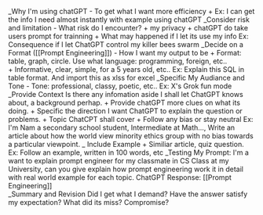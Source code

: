 
_Why I'm using chatGPT
	- To get what I want more efficiency
		+ Ex: I can get the info I need almost instantly with example using chatGPT 
_Consider risk and limitation
	- What risk do I encounter?
		+ my privacy
		+ chatGPT do take users prompt for trainning
		+ What may happened if I let its use my info
	Ex: Consequence if I let ChatGPT control my killer bees swarm 
_Decide on a Format ([[Prompt Engineering]])
	- How I want my output to be
		+ Format: table, graph, circle. Use what language: programming, foreign, etc..  
		+ Informative, clear, simple, for a 5 years old, etc..
	Ex: Explain this SQL in table format. And import this as xlss for excel
_Specific My Audiance and Tone
	- Tone: professional, classy, poetic, etc..
		Ex: X's Grok fun mode
_Provide Context
	Is there any infomation aside I shall let ChatGPT knows about, a background perhap.
		+ Provide chatGPT more clues on what its doing.
		+ Specific the direction I want ChatGPT to explain the question or problems.
			+ Topic ChatCPT shall cover
			+ Follow any bias or stay neutral
		Ex: I'm Nam a secondary school student, Intermediate at Math..., Write an article about how the world view minority ethics group with no bias towards a particular viewpoint.
_ Include Example
	+ Similiar article, quiz question.
	Ex: Follow an example, written in 100 words, etc
_Testing My Prompt: 
	I'm a want to explain prompt engineer for my classmate in CS Class at my University, can you give explain how prompt engineering work it in detail with real world example for each topic.
ChatGPT Response: [[Prompt Engineering]]  
_Summary and Revision
	Did I get what I demand?
	Have the answer satisfy my expectation?
	What did its miss? Compromise?
